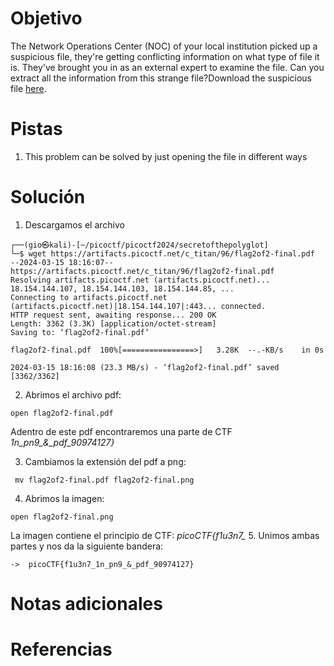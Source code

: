 # Objetivo
The Network Operations Center (NOC) of your local institution picked up a suspicious file, they're getting conflicting information on what type of file it is. They've brought you in as an external expert to examine the file. Can you extract all the information from this strange file?Download the suspicious file [here](https://artifacts.picoctf.net/c_titan/96/flag2of2-final.pdf).
# Pistas
1. This problem can be solved by just opening the file in different ways
# Solución
1. Descargamos el archivo
```
┌──(gio㉿kali)-[~/picoctf/picoctf2024/secretofthepolyglot]
└─$ wget https://artifacts.picoctf.net/c_titan/96/flag2of2-final.pdf
--2024-03-15 18:16:07--  https://artifacts.picoctf.net/c_titan/96/flag2of2-final.pdf
Resolving artifacts.picoctf.net (artifacts.picoctf.net)... 18.154.144.107, 18.154.144.103, 18.154.144.85, ...
Connecting to artifacts.picoctf.net (artifacts.picoctf.net)|18.154.144.107|:443... connected.
HTTP request sent, awaiting response... 200 OK
Length: 3362 (3.3K) [application/octet-stream]
Saving to: ‘flag2of2-final.pdf’

flag2of2-final.pdf  100%[================>]   3.28K  --.-KB/s    in 0s      

2024-03-15 18:16:08 (23.3 MB/s) - ‘flag2of2-final.pdf’ saved [3362/3362]
```
2. Abrimos el archivo pdf:
```
open flag2of2-final.pdf
```
Adentro de este pdf encontraremos una parte de CTF *1n_pn9_&_pdf_90974127}*

3.  Cambiamos la extensión del pdf a png:
```
 mv flag2of2-final.pdf flag2of2-final.png
```
4. Abrimos la imagen:
```
open flag2of2-final.png
```
La imagen contiene el principio de CTF: *picoCTF{f1u3n7_*
5. Unimos ambas partes y nos da la siguiente bandera:
```
->  picoCTF{f1u3n7_1n_pn9_&_pdf_90974127}
```
# Notas adicionales
# Referencias